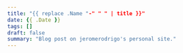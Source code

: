 ```yaml
---
title: "{{ replace .Name "-" " " | title }}"
date: {{ .Date }}
tags: []
draft: false
summary: "Blog post on jeromerodrigo's personal site."
---
```


